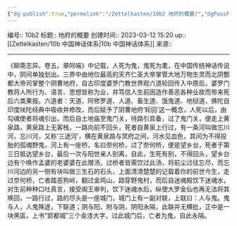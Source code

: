```yaml
---
{"dg-publish":true,"permalink":"/Zettelkasten/10b2 地府的概要/","dgPassFrontmatter":true}
---
```


编号:: 10b2
标题:: 地府的概要
创建时间:: 2023-03-12 15:20
up:: [[Zettelkasten/10b 中国神话体系\|10b 中国神话体系]]
来源:: 

---
《聊斋志异。卷五。章阿端》中记载，人死为鬼，鬼死为耄，在中国传统神话传说中，阴间单独划出。三界中由地位最高的天齐仁圣大帝掌管大地万物生灵而北阴酆都大帝司掌整个阴曹地府，自古印度婆罗门教世界观六道轮回传入中原后，婆罗门教将人所行为、语言、思想皆称为业，并笃信人生前因造作善恶各种业故而带来死后六类果报。六道者：天道、阿修罗道、人道、畜生道、饿鬼道、地狱道，佛陀自印度吠陀经典中吸收并修改，而后赋予了阴曹地府‘轮回’这一概念，人死以后，由勾魂使者将魂引出，而后自土地庙至鬼门关，待路引具备，过了鬼门关，便走上黄泉路，黄泉路上无客栈，一路向前不回头，死者自黄泉上行过，有一条河叫做忘川河，忘川河，又称‘三途河’，横在黄泉路与冥府之间，河水见血色，其间为不得投胎的孤魂野鬼，河上有一座桥，名曰奈何桥，过了奈何桥，便是望乡台，死者于第三日抵达望乡台，最后一次与阳世亲人别离，自此，生死有别，不得回头，望乡台边有个唤作孟婆的老婆婆在此赠汤，过桥者皆需饮过此汤，将前尘过往忘尽，而忘川河边的另一侧有块叫做三生石的石头，上面清清楚楚的记载着你的前世今生，走过奈何桥，亡者踏恶狗岭，翻过金鸡山，路穿野鬼村，而后自迷魂殿饮下迷魂水，对生前种种口吐真言，接受阁王审判，饮下迷魂水后，纵使大罗金仙也再无法将其唤回，一路行过，路的尽头是一座城门，城门上有一副对联，上联曰：人与鬼。鬼与人，人鬼殊途，下联道；阴与阳，附与阴，阴阳永隔，此联并无横批，正中是一块黑區，上书“郢都城”三个金漆大字，过此城门后，亡者为鬼，自此永隔。